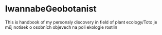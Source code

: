 # IwannabeGeobotanist
This is handbook of my personaly discovery in field of plant ecology/Toto je můj notísek o osobních objevech na poli ekologie rostlin
